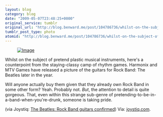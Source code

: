 ```yaml
---
layout: blog
category: blog
date: "2009-05-07T23:48:25+0000"
original_service: tumblr
original_url: "http://blog.benward.me/post/104786736/whilst-on-the-subject-of-pretend-plastic-musical"
tumblr_post_type: photo
atomid: "http://blog.benward.me/post/104786736/whilst-on-the-subject-of-pretend-plastic-musical"
---
```

<figure class="photo">
  <a href="http://www.joystiq.com/2009/05/05/the-beatles-rock-band-guitars-confirmed-pre-order-club-announc/"><img src="http://benward.me/res/tumblr/media/104786736/0.jpg" alt="Image"></a>
</figure>

Whilst on the subject of pretend plastic musical instruments, here's a counterpoint from the staying-classy camp of rhythm games. Harmonix and MTV Games have released a picture of the guitars for Rock Band: The Beatles later in the year.

Will anyone actually buy them given that they already own Rock Band in some other form? Yeah. Probably not. _But_, the attention to detail is quite gorgeous. That, even within this strange sub-genre of pretending-to-be-in-a-band-when-you're-drunk, someone is taking pride.

(via Joystiq: <a href="http://www.joystiq.com/2009/05/05/the-beatles-rock-band-guitars-confirmed-pre-order-club-announc/">The Beatles: Rock Band guitars confirmed</a>)
Via: [joystiq.com](http://www.joystiq.com/2009/05/05/the-beatles-rock-band-guitars-confirmed-pre-order-club-announc/).